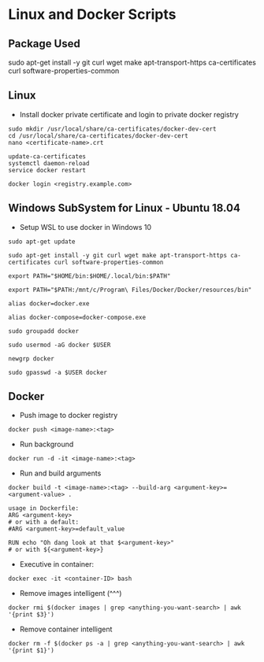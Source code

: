 # Linux and Docker Scripts

## Package Used
sudo apt-get install -y git curl wget make apt-transport-https ca-certificates curl software-properties-common

## Linux
* Install docker private certificate and login to private docker registry
```shell
sudo mkdir /usr/local/share/ca-certificates/docker-dev-cert
cd /usr/local/share/ca-certificates/docker-dev-cert
nano <certificate-name>.crt

update-ca-certificates
systemctl daemon-reload
service docker restart

docker login <registry.example.com>
```

## Windows SubSystem for Linux - Ubuntu 18.04
* Setup WSL to use docker in Windows 10
```shell
sudo apt-get update

sudo apt-get install -y git curl wget make apt-transport-https ca-certificates curl software-properties-common

export PATH="$HOME/bin:$HOME/.local/bin:$PATH"

export PATH="$PATH:/mnt/c/Program\ Files/Docker/Docker/resources/bin"

alias docker=docker.exe

alias docker-compose=docker-compose.exe

sudo groupadd docker

sudo usermod -aG docker $USER

newgrp docker

sudo gpasswd -a $USER docker
```

## Docker
* Push image to docker registry
```shell
docker push <image-name>:<tag>
```

* Run background
```shell
docker run -d -it <image-name>:<tag>
```

* Run and build arguments
```shell
docker build -t <image-name>:<tag> --build-arg <argument-key>=<argument-value> .

usage in Dockerfile: 
ARG <argument-key>
# or with a default:
#ARG <argument-key>=default_value

RUN echo "Oh dang look at that $<argument-key>"
# or with ${<argument-key>}
```

* Executive in container: 
```shell
docker exec -it <container-ID> bash
```

* Remove images intelligent (^^^)
```shell
docker rmi $(docker images | grep <anything-you-want-search> | awk '{print $3}')
```

* Remove container intelligent
```shell
docker rm -f $(docker ps -a | grep <anything-you-want-search> | awk '{print $1}')
```